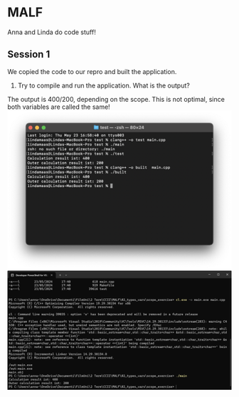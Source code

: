 # MALF
Anna and Linda do code stuff!

## Session 1

We copied the code to our repro and built the application. 
1. Try to compile and run the application. What is the output?
   
The output is 400/200, depending on the scope. This is not optimal, since both variables are called the same! 
![alt text](<img/Bildschirmfoto 2024-05-23 um 17.06.53.png>)
![alt text](<img/Screenshot 2024-05-23 174409.png>)